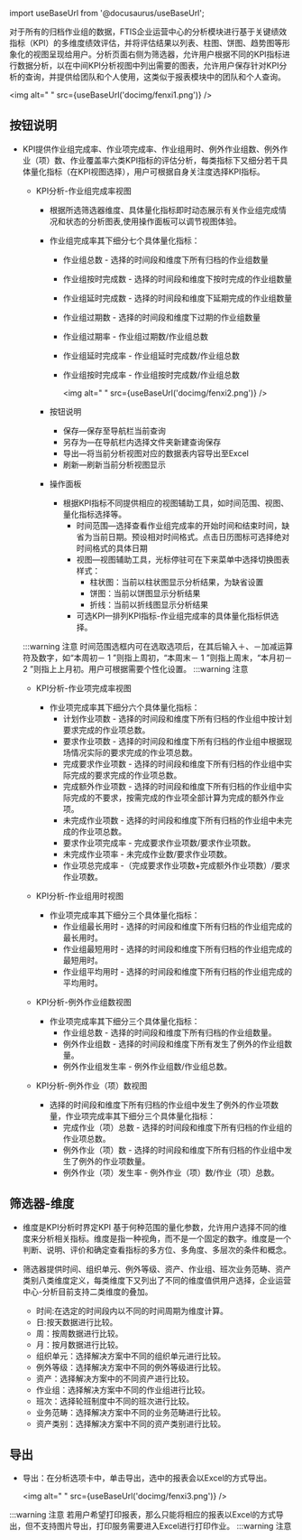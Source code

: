 

import useBaseUrl from '@docusaurus/useBaseUrl';

对于所有的归档作业组的数据，FTIS企业运营中心的分析模块进行基于关键绩效指标（KPI）的多维度绩效评估，并将评估结果以列表、柱图、饼图、趋势图等形象化的视图呈现给用户。分析页面右侧为筛选器，允许用户根据不同的KPI指标进行数据分析，以在中间KPI分析视图中列出需要的图表，允许用户保存针对KPI分析的查询，并提供给团队和个人使用，这类似于报表模块中的团队和个人查询。

<img alt=" " src={useBaseUrl('docimg/fenxi1.png')} />

## 按钮说明

* KPI提供作业组完成率、作业项完成率、作业组用时、例外作业组数、例外作业（项）数、作业覆盖率六类KPI指标的评估分析，每类指标下又细分若干具体量化指标（在KPI视图选择），用户可根据自身关注度选择KPI指标。

  * KPI分析-作业组完成率视图
    * 根据所选筛选器维度、具体量化指标即时动态展示有关作业组完成情况和状态的分析图表,使用操作面板可以调节视图体验。
    * 作业组完成率其下细分七个具体量化指标：
      * 作业组总数 - 选择的时间段和维度下所有归档的作业组数量
      * 作业组按时完成数 - 选择的时间段和维度下按时完成的作业组数量
      * 作业组延时完成数 - 选择的时间段和维度下延期完成的作业组数量
      * 作业组过期数 - 选择的时间段和维度下过期的作业组数量
      * 作业组过期率 - 作业组过期数/作业组总数
      * 作业组延时完成率 - 作业组延时完成数/作业组总数
      * 作业组按时完成率 - 作业组按时完成数/作业组总数

        <img alt=" " src={useBaseUrl('docimg/fenxi2.png')} />

    * 按钮说明
      * 保存—保存至导航栏当前查询
      * 另存为—在导航栏内选择文件夹新建查询保存
      * 导出—将当前分析视图对应的数据表内容导出至Excel
      * 刷新—刷新当前分析视图显示

    * 操作面板
      * 根据KPI指标不同提供相应的视图辅助工具，如时间范围、视图、量化指标选择等。
        * 时间范围—选择查看作业组完成率的开始时间和结束时间，缺省为当前日期。预设相对时间格式。点击日历图标可选择绝对时间格式的具体日期
        * 视图—视图辅助工具，光标停驻可在下来菜单中选择切换图表样式：
          * 柱状图：当前以柱状图显示分析结果，为缺省设置
          * 饼图：当前以饼图显示分析结果
          * 折线：当前以折线图显示分析结果
        * 可选KPI—排列KPI指标-作业组完成率的具体量化指标供选择。

  :::warning 注意
  时间范围选框内可在选取选项后，在其后输入＋、－加减运算符及数字，如“本周初－ 1 ”则指上周初，“本周末－ 1 ”则指上周末，“本月初－ 2 ”则指上上月初。用户可根据需要个性化设置。
  :::warning 注意

  * KPI分析-作业项完成率视图
    * 作业项完成率其下细分六个具体量化指标：
      * 计划作业项数 - 选择的时间段和维度下所有归档的作业组中按计划要求完成的作业项总数。
      * 要求作业项数 - 选择的时间段和维度下所有归档的作业组中根据现场情况实际的要求完成的作业项总数。
      * 完成要求作业项数 - 选择的时间段和维度下所有归档的作业组中实际完成的要求完成的作业项总数。
      * 完成额外作业项数 - 选择的时间段和维度下所有归档的作业组中实际完成的不要求，按需完成的作业项全部计算为完成的额外作业项。
      * 未完成作业项数 - 选择的时间段和维度下所有归档的作业组中未完成的作业项总数。
      * 要求作业项完成率 - 完成要求作业项数/要求作业项数。
      * 未完成作业项率 - 未完成作业数/要求作业项数。
      * 作业项总完成率 -（完成要求作业项数+完成额外作业项数）/要求作业项数。

  * KPI分析-作业组用时视图
    * 作业项完成率其下细分三个具体量化指标：
      * 作业组最长用时 - 选择的时间段和维度下所有归档的作业组完成的最长用时。
      * 作业组最短用时 - 选择的时间段和维度下所有归档的作业组完成的最短用时。
      * 作业组平均用时 - 选择的时间段和维度下所有归档的作业组完成的平均用时。

  * KPI分析-例外作业组数视图
    * 作业项完成率其下细分三个具体量化指标：
      * 作业组总数 - 选择的时间段和维度下所有归档的作业组数量。
      * 例外作业组数 - 选择的时间段和维度下所有发生了例外的作业组数量。
      * 例外作业组发生率 - 例外作业组数/作业组总数。
  
  * KPI分析-例外作业（项）数视图
    * 选择的时间段和维度下所有归档的作业组中发生了例外的作业项数量，作业项完成率其下细分三个具体量化指标：
      * 完成作业（项）总数 - 选择的时间段和维度下所有归档的作业组的作业项总数。
      * 例外作业（项）数 - 选择的时间段和维度下所有归档的作业组中发生了例外的作业项数量。
      * 例外作业（项）发生率 - 例外作业（项）数/作业（项）总数。

## 筛选器-维度

* 维度是KPI分析时界定KPI 基于何种范围的量化参数，允许用户选择不同的维度来分析相关指标。维度是指一种视角，而不是一个固定的数字。维度是一个判断、说明、评价和确定查看指标的多方位、多角度、多层次的条件和概念。

* 筛选器提供时间、组织单元、例外等级、资产、作业组、班次业务范畴、资产类别八类维度定义，每类维度下又列出了不同的维度值供用户选择，企业运营中心-分析目前支持二类维度的叠加。

  * 时间:在选定的时间段内以不同的时间周期为维度计算。
  * 日:按天数据进行比较。
  * 周：按周数据进行比较。
  * 月：按月数据进行比较。
  * 组织单元：选择解决方案中不同的组织单元进行比较。
  * 例外等级：选择解决方案中不同的例外等级进行比较。
  * 资产：选择解决方案中的不同资产进行比较。
  * 作业组：选择解决方案中不同的作业组进行比较。
  * 班次：选择轮班制度中不同的班次进行比较。
  * 业务范畴：选择解决方案中不同的业务范畴进行比较。
  * 资产类别：选择解决方案中不同的资产类别进行比较。

## 导出

* 导出：在分析选项卡中，单击导出，选中的报表会以Excel的方式导出。

  <img alt=" " src={useBaseUrl('docimg/fenxi3.png')} />

:::warning 注意
若用户希望打印报表，那么只能将相应的报表以Excel的方式导出，但不支持图片导出，打印服务需要进入Excel进行打印作业。
:::warning 注意